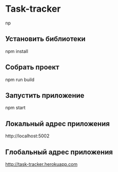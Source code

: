 # Task-tracker
np
## Установить библиотеки
npm install

## Собрать проект
npm run build

## Запустить приложение
npm start

## Локальный адрес приложения
http://localhost:5002

## Глобальный адрес приложения
http://task-tracker.herokuapp.com

